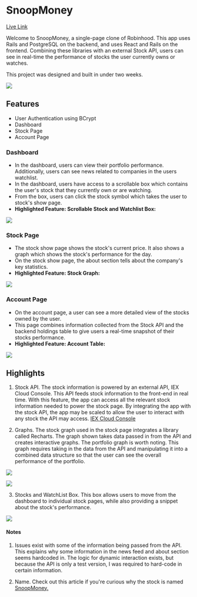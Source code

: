 # SnoopMoney

[Live Link](https://snoopmoney.herokuapp.com/#/login)

Welcome to SnoopMoney, a single-page clone of Robinhood. This app uses Rails and PostgreSQL on the backend, and uses React and Rails on the frontend. Combining these libraries with an external Stock API, users can see in real-time the performance of stocks the user currently owns or watches.  

This project was designed and built in under two weeks. 

![](https://user-images.githubusercontent.com/29221213/69450047-dc571d80-0d21-11ea-9b9f-e9e1e535d92b.png)

## Features
* User Authentication using BCrypt
* Dashboard 
* Stock Page 
* Account Page 

### Dashboard
* In the dashboard, users can view their portfolio performance. Additionally, users can see news related to companies in the users watchlist. 
* In the dashboard, users have access to a scrollable box which contains the user's stock that they currently own or are watching. 
* From the box, users can click the stock symbol which takes the user to stock's show page.
* **Highlighted Feature: Scrollable Stock and Watchlist Box:** 

![](https://user-images.githubusercontent.com/29221213/69449270-263f0400-0d20-11ea-86d1-8f9340a67dbf.png)

### Stock Page

* The stock show page shows the stock's current price. It also shows a graph which shows the stock's performance for the day. 
* On the stock show page, the about section tells about the company's key statistics.  
* **Highlighted Feature: Stock Graph:** 

![](https://user-images.githubusercontent.com/29221213/69449274-29d28b00-0d20-11ea-9e70-9ff4edb3135f.png)

### Account Page 
* On the account page, a user can see a more detailed view of the stocks owned by the user. 
* This page combines information collected from the Stock API and the backend holdings table to give users a real-time snapshot of their stocks performance. 
* **Highlighted Feature: Account Table:**

![](https://user-images.githubusercontent.com/29221213/69450956-e712b200-0d23-11ea-8974-01755f065f67.png)

## Highlights 
1. Stock API. The stock information is powered by an external API, IEX Cloud Console. This API feeds stock information to the front-end in real time. With this feature, the app can access all the relevant stock information needed to power the stock page. By integrating the app with the stock API, the app may be scaled to allow the user to interact with any stock the API may access. [IEX Cloud Console](https://iexcloud.io/)

2. Graphs. The stock graph used in the stock page integrates a library called Recharts. The graph shown takes data passed in from the API and creates interactive graphs. The portfolio graph is worth noting. This graph requires taking in the data from the API and manipulating it into a combined data structure so that the user can see the overall performance of the portfolio.

![](https://user-images.githubusercontent.com/29221213/69453158-ef212080-0d28-11ea-8f28-3b800f8a7bd2.png)

![](https://user-images.githubusercontent.com/29221213/69449277-2b03b800-0d20-11ea-997e-fbf334106ed6.png)

3. Stocks and WatchList Box. This box allows users to move from the dashboard to individual stock pages, while also providing a snippet about the stock's performance. 


![](https://user-images.githubusercontent.com/29221213/69449273-2808c780-0d20-11ea-88be-6c0b08498ecc.png)

#### Notes
1. Issues exist with some of the information being passed from the API. This explains why some information in the news feed and about section seems hardcoded in. The logic for dynamic interaction exists, but because the API is only a test version, I was required to hard-code in certain information. 

2. Name. Check out this article if you're curious why the stock is named [SnoopMoney.](https://money.cnn.com/2014/09/23/investing/jared-leto-snoop-dogg-nas-robinhood-trading-app/index.html)
